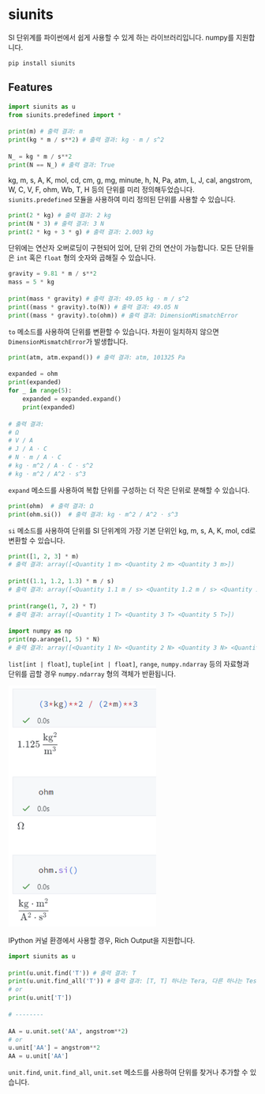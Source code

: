 # siunits

SI 단위계를 파이썬에서 쉽게 사용할 수 있게 하는 라이브러리입니다. numpy를 지원합니다.

```shell
pip install siunits
```

## Features

```python
import siunits as u
from siunits.predefined import *

print(m) # 출력 결과: m
print(kg * m / s**2) # 출력 결과: kg ⋅ m / s^2

N_ = kg * m / s**2
print(N == N_) # 출력 결과: True
```

kg, m, s, A, K, mol, cd, cm, g, mg, minute, h, N, Pa, atm, L, J, cal, angstrom, W, C, V, F, ohm, Wb, T, H 등의 단위를 미리 정의해두었습니다. `siunits.predefined` 모듈을 사용하여 미리 정의된 단위를 사용할 수 있습니다.

```python
print(2 * kg) # 출력 결과: 2 kg
print(N * 3) # 출력 결과: 3 N
print(2 * kg + 3 * g) # 출력 결과: 2.003 kg
```

단위에는 연산자 오버로딩이 구현되어 있어, 단위 간의 연산이 가능합니다. 모든 단위들은 `int` 혹은 `float` 형의 숫자와 곱해질 수 있습니다.

```python
gravity = 9.81 * m / s**2
mass = 5 * kg

print(mass * gravity) # 출력 결과: 49.05 kg ⋅ m / s^2
print((mass * gravity).to(N)) # 출력 결과: 49.05 N
print((mass * gravity).to(ohm)) # 출력 결과: DimensionMismatchError
```

`to` 메소드를 사용하여 단위를 변환할 수 있습니다. 차원이 일치하지 않으면 `DimensionMismatchError`가 발생합니다.

```python
print(atm, atm.expand()) # 출력 결과: atm, 101325 Pa

expanded = ohm
print(expanded)
for _ in range(5):
    expanded = expanded.expand()
    print(expanded) 
    
# 출력 결과:
# Ω
# V / A
# J / A ⋅ C
# N ⋅ m / A ⋅ C
# kg ⋅ m^2 / A ⋅ C ⋅ s^2
# kg ⋅ m^2 / A^2 ⋅ s^3
```

`expand` 메소드를 사용하여 복합 단위를 구성하는 더 작은 단위로 분해할 수 있습니다.

```python
print(ohm)  # 출력 결과: Ω
print(ohm.si())  # 출력 결과: kg ⋅ m^2 / A^2 ⋅ s^3
```

`si` 메소드를 사용하여 단위를 SI 단위계의 가장 기본 단위인 kg, m, s, A, K, mol, cd로 변환할 수 있습니다.

```python
print([1, 2, 3] * m)
# 출력 결과: array([<Quantity 1 m> <Quantity 2 m> <Quantity 3 m>])

print((1.1, 1.2, 1.3) * m / s)
# 출력 결과: array([<Quantity 1.1 m / s> <Quantity 1.2 m / s> <Quantity 1.3 m / s>])

print(range(1, 7, 2) * T)
# 출력 결과: array([<Quantity 1 T> <Quantity 3 T> <Quantity 5 T>])

import numpy as np
print(np.arange(1, 5) * N)
# 출력 결과: array([<Quantity 1 N> <Quantity 2 N> <Quantity 3 N> <Quantity 4 N>])
```

`list[int | float]`, `tuple[int | float]`, `range`, `numpy.ndarray` 등의 자료형과 단위를 곱할 경우 `numpy.ndarray` 형의 객체가 반환됩니다.

<img src="image.png" width="300">

IPython 커널 환경에서 사용할 경우, Rich Output을 지원합니다.

```python
import siunits as u

print(u.unit.find('T')) # 출력 결과: T
print(u.unit.find_all('T')) # 출력 결과: [T, T] 하나는 Tera, 다른 하나는 Tesla
# or
print(u.unit['T'])

# --------

AA = u.unit.set('AA', angstrom**2)
# or
u.unit['AA'] = angstrom**2
AA = u.unit['AA']
```

`unit.find`, `unit.find_all`, `unit.set` 메소드를 사용하여 단위를 찾거나 추가할 수 있습니다.
